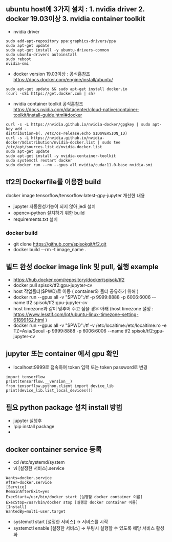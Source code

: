 ## ubuntu host에 3가지 설치 : 1. nvidia driver   2. docker 19.03이상   3. nvidia container toolkit 
* nvidia driver
```
sudo add-apt-repository ppa:graphics-drivers/ppa
sudo apt-get update
sudo apt-get install -y ubuntu-drivers-common
sudo ubuntu-drivers autoinstall
sudo reboot
nvidia-smi
```
* docker version 19.03이상 : 공식홈참조 https://docs.docker.com/engine/install/ubuntu/
```
sudo apt-get update && sudo apt-get install docker.io
(curl -sSL https://get.docker.com | sh)
```
* nvidia container toolkit 공식홈참조 https://docs.nvidia.com/datacenter/cloud-native/container-toolkit/install-guide.html#docker
```
curl -s -L https://nvidia.github.io/nvidia-docker/gpgkey | sudo apt-key add - 
distribution=$(. /etc/os-release;echo $ID$VERSION_ID)
curl -s -L https://nvidia.github.io/nvidia-docker/$distribution/nvidia-docker.list | sudo tee /etc/apt/sources.list.d/nvidia-docker.list
sudo apt-get update
sudo apt-get install -y nvidia-container-toolkit 
sudo systemctl restart docker
sudo docker run --rm --gpus all nvidia/cuda:11.0-base nvidia-smi
```
## tf2의 Dockerfile를 이용한 build
docker image tensorflow/tensorflow:latest-gpy-jupyter 개선한 내용
* jupyter 자동완성기능이 되지 않아 jedi 설치
* opencv-python 설치하기 위한 build
* requirements.txt 설치
### docker build 
* git clone https://github.com/spisokgit/tf2.git
* docker build --rm -t image_name .
## 빌드 완성 docker image link 및 pull, 실행 example
* https://hub.docker.com/repository/docker/spisok/tf2
* docker pull spisok/tf2:gpu-jupyter-cv
* host 작업폴더($PWD)로 이동 ( container와 폴더 공유하기 위해 )
* docker run --gpus all -v "$PWD":/tf -p 9999:8888 -p 6006:6006 --name tf2 spisok/tf2:gpu-jupyter-cv 
* host timezone과 같이 맞추어 주고 싶을 경우 아래 (host timezone 설정 : https://www.lesstif.com/lpt/ubuntu-linux-timezone-setting-61899162.html )
* docker run --gpus all -v "$PWD":/tf -v /etc/localtime:/etc/localtime:ro -e TZ=Asia/Seoul -p 9999:8888 -p 6006:6006 --name tf2 spisok/tf2:gpu-jupyter-cv 
## jupyter 또는 container 에서 gpu 확인
* localhost:9999로 접속하여 token 입력 또는 token password로 변경
```
import tensorflow
print(tensorflow.__version__)
from tensorflow.python.client import device_lib
print(device_lib.list_local_devices())
```
## 필요 python package 설치 install 방법
* jupyter 실행후 
* !pip install package
* 
## docker container service 등록 
* cd /etc/systemd/system
* vi [설정한 서비스].service
```[Unit]
Wants=docker.service
After=docker.service
[Service]
RemainAfterExit=yes
ExecStart=/usr/bin/docker start [실행할 docker container 이름]
ExecStop=/usr/bin/docker stop [실행할 docker container 이름]
[Install]
WantedBy=multi-user.target
```
* systemctl start [설정한 서비스] → 서비스를 시작
* systemctl enable [설정한 서비스] → 부팅시 실행할 수 있도록 해당 서비스 활성화
